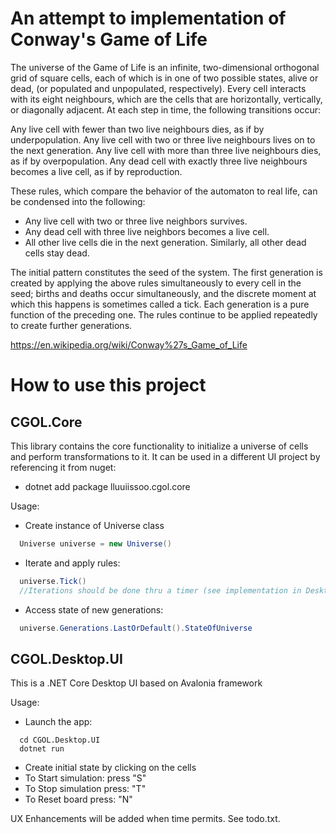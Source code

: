 <h1>An attempt to implementation of Conway's Game of Life</h1>

The universe of the Game of Life is an infinite, two-dimensional orthogonal grid of square cells, each of which is in one of two possible states, alive or dead, (or populated and unpopulated, respectively). Every cell interacts with its eight neighbours, which are the cells that are horizontally, vertically, or diagonally adjacent. At each step in time, the following transitions occur:

Any live cell with fewer than two live neighbours dies, as if by underpopulation.
Any live cell with two or three live neighbours lives on to the next generation.
Any live cell with more than three live neighbours dies, as if by overpopulation.
Any dead cell with exactly three live neighbours becomes a live cell, as if by reproduction.

These rules, which compare the behavior of the automaton to real life, can be condensed into the following:
- Any live cell with two or three live neighbors survives.
- Any dead cell with three live neighbors becomes a live cell.
- All other live cells die in the next generation. Similarly, all other dead cells stay dead.

The initial pattern constitutes the seed of the system. The first generation is created by applying the above rules simultaneously to every cell in the seed; births and deaths occur simultaneously, and the discrete moment at which this happens is sometimes called a tick. Each generation is a pure function of the preceding one. The rules continue to be applied repeatedly to create further generations.

https://en.wikipedia.org/wiki/Conway%27s_Game_of_Life

<h1>How to use this project</h1>

<h2>CGOL.Core</h2>
This library contains the core functionality to initialize a universe of cells and perform transformations to it.
It can be used in a different UI project by referencing it from nuget:

- dotnet add package lluuiissoo.cgol.core

Usage:

- Create instance of Universe class
```c#
  Universe universe = new Universe()
```  

- Iterate and apply rules:
```c#
  universe.Tick()
  //Iterations should be done thru a timer (see implementation in Desktop UI project)
```

- Access state of new generations:
```c#
  universe.Generations.LastOrDefault().StateOfUniverse
```

<h2>CGOL.Desktop.UI</h2>
This is a .NET Core Desktop UI based on Avalonia framework

Usage:
- Launch the app:
```shell
  cd CGOL.Desktop.UI
  dotnet run
```
- Create initial state by clicking on the cells
- To Start simulation: press "S"
- To Stop simulation press: "T"
- To Reset board press: "N"

UX Enhancements will be added when time permits. See todo.txt.